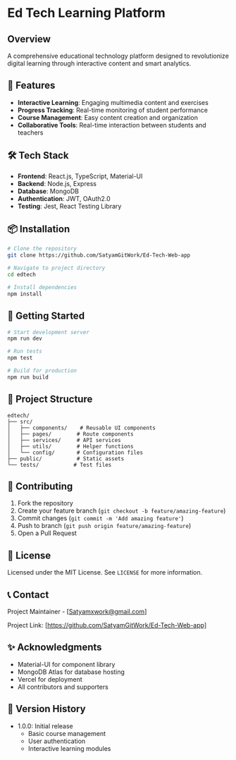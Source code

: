# Ed Tech Learning Platform

## Overview
A comprehensive educational technology platform designed to revolutionize digital learning through interactive content and smart analytics.

## 🚀 Features
- **Interactive Learning**: Engaging multimedia content and exercises
- **Progress Tracking**: Real-time monitoring of student performance
- **Course Management**: Easy content creation and organization
- **Collaborative Tools**: Real-time interaction between students and teachers

## 🛠️ Tech Stack
- **Frontend**: React.js, TypeScript, Material-UI
- **Backend**: Node.js, Express
- **Database**: MongoDB
- **Authentication**: JWT, OAuth2.0
- **Testing**: Jest, React Testing Library

## 📦 Installation

```bash
# Clone the repository
git clone https://github.com/SatyamGitWork/Ed-Tech-Web-app

# Navigate to project directory
cd edtech

# Install dependencies
npm install
```

## 🚦 Getting Started

```bash
# Start development server
npm run dev

# Run tests
npm test

# Build for production
npm run build
```

## 📁 Project Structure
```
edtech/
├── src/
│   ├── components/    # Reusable UI components
│   ├── pages/        # Route components
│   ├── services/     # API services
│   ├── utils/        # Helper functions
│   └── config/       # Configuration files
├── public/           # Static assets
└── tests/           # Test files
```

## 🤝 Contributing
1. Fork the repository
2. Create your feature branch (`git checkout -b feature/amazing-feature`)
3. Commit changes (`git commit -m 'Add amazing feature'`)
4. Push to branch (`git push origin feature/amazing-feature`)
5. Open a Pull Request

## 📝 License
Licensed under the MIT License. See `LICENSE` for more information.

## 📞 Contact
Project Maintainer - [Satyamxwork@gmail.com]

Project Link: [https://github.com/SatyamGitWork/Ed-Tech-Web-app]

## ✨ Acknowledgments
- Material-UI for component library
- MongoDB Atlas for database hosting
- Vercel for deployment
- All contributors and supporters

## 🔄 Version History
- 1.0.0: Initial release
    - Basic course management
    - User authentication
    - Interactive learning modules